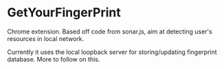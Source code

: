 # GetYourFingerPrint
Chrome extension. Based off code from sonar.js, aim at detecting user's resources in local network.

Currently it uses the local loopback server for storing/updating fingerprint database. More to follow on this. 
